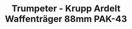 ---
layout: product
title: "Trumpeter - Krupp Ardelt Waffenträger 88mm PAK-43"
price: "4000" 
desc: "N/A"
img_path: "/assets/img/TRU01587.webp"
brand: "N/A"
available: true
special_offer: false
new: true
soon: false
cat: "010000"
subcat: "013400"
subsubcat: "0N/A"
sifra: "TRU01587"
popular: false
spec: false
---
